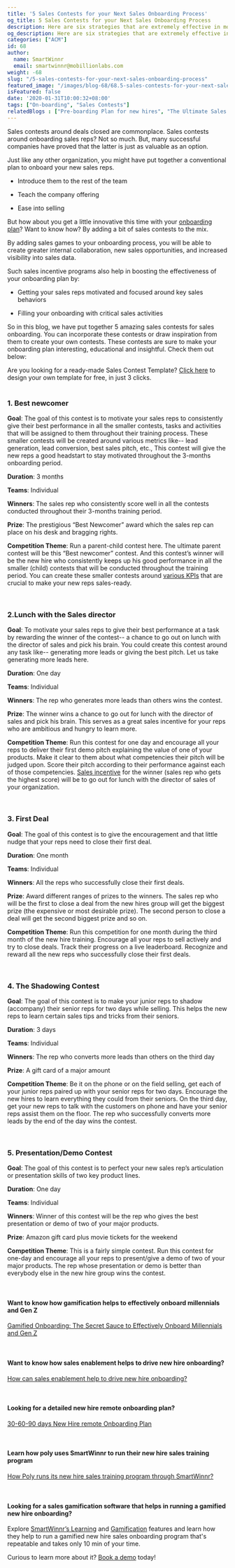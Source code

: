```yaml
---
title: '5 Sales Contests for your Next Sales Onboarding Process'
og_title: 5 Sales Contests for your Next Sales Onboarding Process
description: Here are six strategies that are extremely effective in motivating your service agents to help and delight your customers each and every day
og_description: Here are six strategies that are extremely effective in motivating your service agents to help and delight your customers each and every day
categories: ["ACM"]
id: 68
author:
  name: SmartWinnr
  email: smartwinnr@mobillionlabs.com
weight: -68
slug: "/5-sales-contests-for-your-next-sales-onboarding-process"
featured_image: "/images/blog-68/68.5-sales-contests-for-your-next-sales-onboarding-process.jpg"
isFeatured: false
date: '2020-01-31T10:00:32+08:00'
tags: ["On-boarding", "Sales Contests"]
relatedBlogs : ["Pre-boarding Plan for new hires", "The Ultimate Sales Onboarding Checklist", "30 60 90 Days Gamified Sales Training Plan"]
---
```


Sales contests around deals closed are commonplace. Sales contests around onboarding sales reps? Not so much. But, many successful companies have proved that the latter is just as valuable as an option. 

Just like any other organization, you might have put together a conventional plan to onboard your new sales reps.  

* Introduce them to the rest of the team

* Teach the company offering

* Ease into selling

But how about you get a little innovative this time with your <a href="https://www.smartwinnr.com/post/30-60-90-days-gamified-sales-training-plan/" target="_blank" class="ml_custom_link">onboarding plan</a>? Want to know how? By adding a bit of sales contests to the mix.

By adding sales games to your onboarding process, you will be able to create greater internal collaboration, new sales opportunities, and increased visibility into sales data. 

Such sales incentive programs also help in boosting the effectiveness of your onboarding plan by:

* Getting your sales reps motivated and focused around key sales behaviors

* Filling your onboarding with critical sales activities

So in this blog, we have put together 5 amazing sales contests for sales onboarding. You can incorporate these contests or draw inspiration from them to create your own contests. These contests are sure to make your onboarding plan interesting, educational and insightful. Check them out below:

<div class="ml_pro_tip ml-margin-top20 ml-margin-bottom20">
  Are you looking for a ready-made <span class="ml_text_bold">Sales Contest Template?</span> <a href="https://tools.smartwinnr.com/#/contest-theme-generator" rel="noreferrer" target="_blank" class="ml_custom_link">Click here</a> to design your own template for free, in just 3 clicks.
</div>

<br>

### **1. Best newcomer**

**Goal**: The goal of this contest is to motivate your sales reps to consistently give their best performance in all the smaller contests, tasks and activities that will be assigned to them throughout their training process. These smaller contests will be created around various metrics like-- lead generation, lead conversion, best sales pitch, etc., This contest will give the new reps a good headstart to stay motivated throughout the 3-months onboarding period.

**Duration**: 3 months

**Teams**: Individual

**Winners**: The sales rep who consistently score well in all the contests conducted throughout their 3-months training period.

**Prize**: The prestigious “Best Newcomer” award which the sales rep can place on his desk and bragging rights.

**Competition Theme**: Run a parent-child contest here. The ultimate parent contest will be this “Best newcomer” contest. And this contest’s winner will be the new hire who consistently keeps up his good performance in all the smaller (child) contests that will be conducted throughout the training period. You can create these smaller contests around <a href="https://www.smartwinnr.com/post/kpi-gamification-how-to-select-kpis/" target="_blank" class="ml_custom_link">various KPIs</a> that are crucial to make your new reps sales-ready.

<br>

### **2.Lunch with the Sales director**

**Goal**: To motivate your sales reps to give their best performance at a task by rewarding the winner of the contest-- a chance to go out on lunch with the director of sales and pick his brain. You could create this contest around any task like-- generating more leads or giving the best pitch. Let us take generating more leads here.

**Duration**: One day

**Teams**: Individual

**Winners**: The rep who generates more leads than others wins the contest.

**Prize**: The winner wins a chance to go out for lunch with the director of sales and pick his brain. This serves as a great sales incentive for your reps who are ambitious and hungry to learn more.

**Competition Theme**: Run this contest for one day and encourage all your reps to deliver their first demo pitch explaining the value of one of your products. Make it clear to them about what competencies their pitch will be judged upon. Score their pitch according to their performance against each of those competencies. <a href="https://www.smartwinnr.com/post/sales-incentive-ideas-to-keep-your-sales-team-motivated/" target="_blank" class="ml_custom_link">Sales incentive</a> for the winner (sales rep who gets the highest score) will be to go out for lunch with the director of sales of your organization.

<br>

### **3. First Deal**

**Goal**: The goal of this contest is to give the encouragement and that little nudge that your reps need to close their first deal.

**Duration**: One month

**Teams**: Individual

**Winners**: All the reps who successfully close their first deals.

**Prize**: Award different ranges of prizes to the winners. The sales rep who will be the first to close a deal from the new hires group will get the biggest prize (the expensive or most desirable prize). The second person to close a deal will get the second biggest prize and so on.

**Competition Theme**: Run this competition for one month during the third month of the new hire training. Encourage all your reps to sell actively and try to close deals. Track their progress on a live leaderboard. Recognize and reward all the new reps who successfully close their first deals.

<br>

### **4. The Shadowing Contest**

**Goal**: The goal of this contest is to make your junior reps to shadow (accompany) their senior reps for two days while selling. This helps the new reps to learn certain sales tips and tricks from their seniors.

**Duration**: 3 days

**Teams**: Individual

**Winners**: The rep who converts more leads than others on the third day

**Prize**: A gift card of a major amount

**Competition Theme**:  Be it on the phone or on the field selling, get each of your junior reps paired up with your senior reps for two days. Encourage the new hires to learn everything they could from their seniors. On the third day, get your new reps to talk with the customers on phone and have your senior reps assist them on the floor. The rep who successfully converts more leads by the end of the day wins the contest.

<br>

### **5. Presentation/Demo Contest**

**Goal**: The goal of this contest is to perfect your new sales rep’s articulation or presentation skills of two key product lines.

**Duration**: One day

**Teams**: Individual

**Winners**: Winner of this contest will be the rep who gives the best presentation or demo of two of your major products.

**Prize**: Amazon gift card plus movie tickets for the weekend

**Competition Theme**: This is a fairly simple contest. Run this contest for one-day and encourage all your reps to present/give a demo of two of your major products. The rep whose presentation or demo is better than everybody else in the new hire group wins the contest.

<br>




#### **Want to know how gamification helps to effectively onboard millennials and Gen Z**

<a href="https://www.smartwinnr.com/post/gamified-onboarding-the-secret-sauce-to-effectively-onboard-millennials-and-gen-z/" target="_blank" class="ml_custom_link">Gamified Onboarding: The Secret Sauce to Effectively Onboard Millennials and Gen Z</a>

<br>

#### **Want to know how sales enablement helps to drive new hire onboarding?**

<a href="https://smartwinnr.com/post/how-can-sales-enablement-help-to-drive-new-hire-onboarding/" target="_blank" class="ml_custom_link">How can sales enablement help to drive new hire onboarding?</a>

<br>

#### **Looking for a detailed new hire remote onboarding plan?**

<a href="https://www.smartwinnr.com/post/30-60-90-days-gamified-sales-training-plan/" target="_blank" class="ml_custom_link">30-60-90 days New Hire remote Onboarding Plan</a>

<br>

#### **Learn how poly uses SmartWinnr to run their new hire sales training program**

<a href="" target="_blank" class="ml_custom_link">How Poly runs its new hire sales training program through SmartWinnr?</a>

<br>

#### **Looking for a sales gamification software that helps in running a gamified new hire onboarding?**

Explore <a href="https://www.smartwinnr.com/product/targeted-learning/" target="_blank" class="ml_custom_link">SmartWinnr’s Learning</a> and <a href="https://www.smartwinnr.com/product/gamification/" target="_blank" class="ml_custom_link">Gamification</a> features and learn how they help to run a gamified new hire sales onboarding program that's repeatable and takes only 10 min of your time. 

Curious to learn more about it? <a href="https://www.smartwinnr.com/request-demo/" target="_blank" class="ml_custom_link">Book a demo</a> today!
